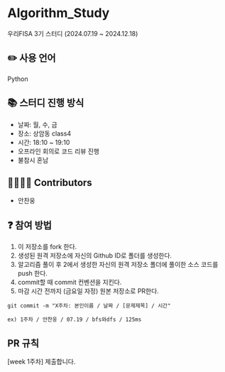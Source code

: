 # Algorithm_Study
우리FISA 3기 스터디 (2024.07.19 ~ 2024.12.18)

## ✏️ 사용 언어
Python

## 📚 스터디 진행 방식
- 날짜: 월, 수, 금 
- 장소: 상암동 class4 
- 시간: 18:10 ~ 19:10
- 오프라인 회의로 코드 리뷰 진행
- 불참시 혼남

## 👨‍👩‍👧‍👦 Contributors
- 안찬웅

## ❓ 참여 방법
1. 이 저장소를 fork 한다.
2. 생성된 원격 저장소에 자신의 Github ID로 폴더를 생성한다.
3. 알고리즘 풀이 후 2에서 생성한 자신의 원격 저장소 폴더에 풀이한 소스 코드를 push 한다.
4. commit할 때 commit 컨벤션을 지킨다.
5. 마감 시간 전까지 (금요일 자정) 원본 저장소로 PR한다.

```
git commit -m "X주차: 본인이름 / 날짜 / [문제제목] / 시간"

ex) 1주차 / 안찬웅 / 07.19 / bfs와dfs / 125ms
```

## PR 규칙
[week 1주차] 제출합니다.

<br/>

